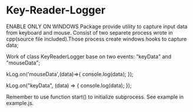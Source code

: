 # Key-Reader-Logger
ENABLE ONLY ON WINDOWS
Package provide utility to capture input data from keyboard and mouse. Consist of two separete process wrote in cpp(source file included).Those process create windows hooks to capture data;

Work of  class KeyReaderLogger base on two events: "keyData" and "mouseData";

kLog.on('mouseData',(data)=>{
  console.log(data);
});

kLog.on("keyData", (data) => {
  console.log(data);
});

Remember to use function start() to initialize subprocess.
See example in example.js.